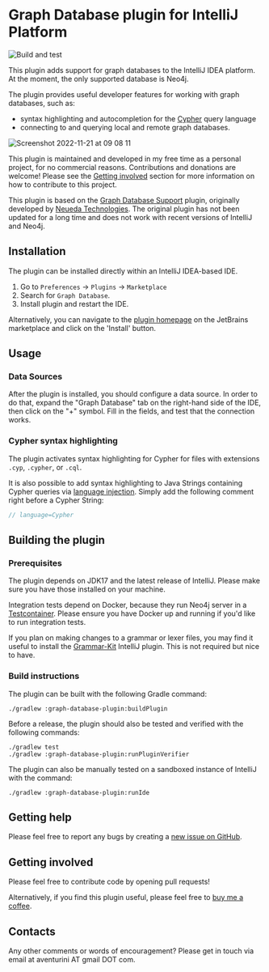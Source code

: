 # Graph Database plugin for IntelliJ Platform

![Build and test](https://github.com/albertoventurini/graphdb-intellij-plugin/actions/workflows/build-plugin.yaml/badge.svg)

This plugin adds support for graph databases to the IntelliJ IDEA platform.
At the moment, the only supported database is Neo4j.

The plugin provides useful developer features for working with graph databases, such as:
* syntax highlighting and autocompletion for 
the [Cypher](https://opencypher.org/) query language
* connecting to and querying local and remote graph databases.

![Screenshot 2022-11-21 at 09 08 11](https://user-images.githubusercontent.com/5089391/202986692-78fbc25b-2d60-42bc-a746-d67db1da72b6.png)

This plugin is maintained and developed in my free time as a personal project,
for no commercial reasons.
Contributions and donations are welcome! Please see the [Getting involved](#getting-involved)
section for more information on how to contribute to this project.

This plugin is based on the
[Graph Database Support](https://github.com/neueda/jetbrains-plugin-graph-database-support)
plugin, originally developed by [Neueda Technologies](http://technologies.neueda.com/).
The original plugin has not been updated for a long time and does not work with recent versions of IntelliJ and Neo4j.

## Installation

The plugin can be installed directly within an IntelliJ IDEA-based IDE.

1. Go to `Preferences` -> `Plugins` -> `Marketplace`
2. Search for `Graph Database`.
3. Install plugin and restart the IDE.

Alternatively, you can navigate to the [plugin homepage](https://plugins.jetbrains.com/plugin/20417-graph-database)
on the JetBrains marketplace and click on the 'Install' button.

## Usage

### Data Sources

After the plugin is installed, you should configure a data source. In order to do that,
expand the "Graph Database" tab on the right-hand side of the IDE, then click on the "+" symbol.
Fill in the fields, and test that the connection works.

### Cypher syntax highlighting

The plugin activates syntax highlighting for Cypher for files with extensions `.cyp`, `.cypher`, or `.cql`.

It is also possible to add syntax highlighting to Java Strings containing Cypher queries
via [language injection](https://www.jetbrains.com/help/idea/using-language-injections.html).
Simply add the following comment right before a Cypher String:
```java
// language=Cypher
```

## Building the plugin

### Prerequisites

The plugin depends on JDK17 and the latest release of IntelliJ. Please make sure
you have those installed on your machine.

Integration tests depend on Docker, because they run Neo4j server in a [Testcontainer](https://www.testcontainers.org/). Please ensure you have Docker up and running if you'd like to run integration tests.

If you plan on making changes to a grammar or lexer files, you may find
it useful to install the [Grammar-Kit](https://github.com/JetBrains/Grammar-Kit)
IntelliJ plugin. This is not required but nice to have.

### Build instructions

The plugin can be built with the following Gradle command:

```shell
./gradlew :graph-database-plugin:buildPlugin
```

Before a release, the plugin should also be tested and verified with the following commands:

```shell
./gradlew test
./gradlew :graph-database-plugin:runPluginVerifier
```

The plugin can also be manually tested on a sandboxed instance of IntelliJ with the command:

```shell
./gradlew :graph-database-plugin:runIde
```

## Getting help

Please feel free to report any bugs by creating a
[new issue on GitHub](https://github.com/albertoventurini/graphdb-intellij-plugin/issues/new).

## Getting involved

Please feel free to contribute code by opening pull requests!

Alternatively, if you find this plugin useful, please feel free to 
<a href="https://ko-fi.com/albertoventurini">buy me a coffee</a>.

## Contacts

Any other comments or words of encouragement? Please get in touch
via email at aventurini AT gmail DOT com.
